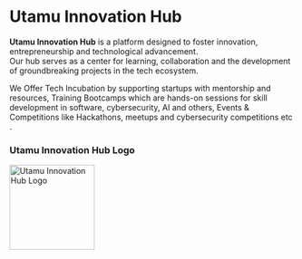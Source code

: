 # Utamu Innovation Hub

**Utamu Innovation Hub** is a platform designed to foster innovation, entrepreneurship and technological advancement.<br> Our hub serves as a center for learning, collaboration and the development of groundbreaking projects in the tech ecosystem.

We Offer Tech Incubation by supporting startups with mentorship and resources, Training Bootcamps which are hands-on sessions for skill development in software, cybersecurity, AI and others, Events & Competitions like Hackathons, meetups and cybersecurity competitions etc .

### Utamu Innovation Hub Logo
<img src="images/logo.jpg" alt="Utamu Innovation Hub Logo" width="150" height="150">

